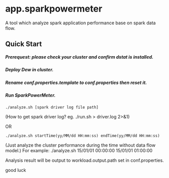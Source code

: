 app.sparkpowermeter
==============
A tool which analyze spark application performance base on spark data flow.

Quick Start
---------------
##### Prerequest: please check your cluster and confirm dstat is installed.
##### Deploy Dew in cluster.
##### Rename conf.properties.template to conf.properties then reset it.
##### Run SparkPowerMeter.

    ./analyze.sh [spark driver log file path]
(How to get spark driver log? eg. ./run.sh > driver.log 2>&1)

OR

    ./analyze.sh startTime(yy/MM/dd HH:mm:ss) endTime(yy/MM/dd HH:mm:ss)
(Just analyze the cluster performance during the time without data flow model.)
For example:
    ./analyze.sh 15/01/01 00:00:00 15/01/01 01:00:00

Analysis result will be output to workload.output.path set in conf.properties.

good luck
